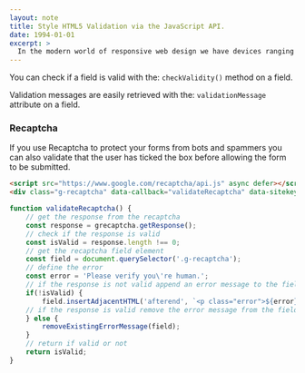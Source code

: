 ```yaml
---
layout: note
title: Style HTML5 Validation via the JavaScript API.
date: 1994-01-01
excerpt: >
  In the modern world of responsive web design we have devices ranging from watches to televisions, and as more devices with varying screen sizes appear on the market, specifying a font size for each 'breakpoint' isn't a feasible approach going forward... introducing Fluid Typography!
---
```


You can check if a field is valid with the: `checkValidity()` method on a field.

Validation messages are easily retrieved with the: `validationMessage` attribute on a field.

### Recaptcha

If you use Recaptcha to protect your forms from bots and spammers you can also validate that the user has ticked the box before allowing the form to be submitted.

```html
<script src="https://www.google.com/recaptcha/api.js" async defer></script>
<div class="g-recaptcha" data-callback="validateRecaptcha" data-sitekey="SITE_KEY"></div>
```

```javascript
function validateRecaptcha() {
    // get the response from the recaptcha
    const response = grecaptcha.getResponse();
    // check if the response is valid
    const isValid = response.length !== 0;
    // get the recaptcha field element
    const field = document.querySelector('.g-recaptcha');
    // define the error
    const error = 'Please verify you\'re human.';
    // if the response is not valid append an error message to the field
    if(!isValid) {
        field.insertAdjacentHTML('afterend', `<p class="error">${error}</p>`);
    // if the response is valid remove the error message from the field
    } else {
        removeExistingErrorMessage(field);
    }
    // return if valid or not
    return isValid;
}
```